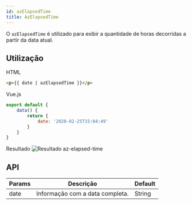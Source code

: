 ```yaml
---
id: azElapsedTime
title: AzElapsedTime
---
```


O `azElapsedTime` é utilizado para exibir a quantidade de horas decorridas a partir da data atual.

## Utilização

HTML

```html
<p>{{ date | azElapsedTime }}</p>
```

Vue.js
```js
export default {
    data() {
        return {
            date: '2020-02-25T15:04:49'
        }
    }
}
```

Resultado
![Resultado az-elapsed-time](/loki/img/examples/example-az-elapsed-time.jpeg)

## API

| Params | Descrição | Default |
| ------------- | ------------- | ------------- |
| date | Informação com a data completa. | String |
